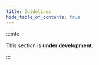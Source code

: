 ```yaml
---
title: Guidelines
hide_table_of_contents: true
---
```


:::info

This section is **under development**.

:::

